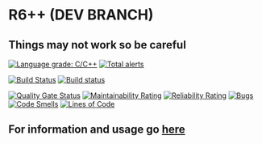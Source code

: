 # R6++ (DEV BRANCH)
## Things may not work so be careful
[![Language grade: C/C++](https://img.shields.io/lgtm/grade/cpp/g/AmFobes/R6pp.svg?logo=lgtm&logoWidth=18)](https://lgtm.com/projects/g/AmFobes/R6pp/context:cpp)
[![Total alerts](https://img.shields.io/lgtm/alerts/g/AmFobes/R6pp.svg?logo=lgtm&logoWidth=18)](https://lgtm.com/projects/g/AmFobes/R6pp/alerts/)

[![Build Status](https://travis-ci.org/AmFobes/R6pp.svg?branch=dev)](https://travis-ci.org/AmFobes/R6pp)
[![Build status](https://ci.appveyor.com/api/projects/status/q0vkcfb4injjgvek/branch/dev?svg=true)](https://ci.appveyor.com/project/AmFobes/r6pp/branch/dev)

[![Quality Gate Status](https://sonarcloud.io/api/project_badges/measure?branch=dev&project=AmFobes_R6pp&metric=alert_status)](https://sonarcloud.io/dashboard?id=AmFobes_R6pp&branch=dev)
[![Maintainability Rating](https://sonarcloud.io/api/project_badges/measure?branch=dev&project=AmFobes_R6pp&metric=sqale_rating)](https://sonarcloud.io/dashboard?id=AmFobes_R6pp&branch=dev)
[![Reliability Rating](https://sonarcloud.io/api/project_badges/measure?branch=dev&project=AmFobes_R6pp&metric=reliability_rating)](https://sonarcloud.io/dashboard?id=AmFobes_R6pp&branch=dev)
[![Bugs](https://sonarcloud.io/api/project_badges/measure?branch=dev&project=AmFobes_R6pp&metric=bugs)](https://sonarcloud.io/dashboard?id=AmFobes_R6pp&branch=dev)
[![Code Smells](https://sonarcloud.io/api/project_badges/measure?branch=dev&project=AmFobes_R6pp&metric=code_smells)](https://sonarcloud.io/dashboard?id=AmFobes_R6pp&branch=dev)
[![Lines of Code](https://sonarcloud.io/api/project_badges/measure?branch=dev&project=AmFobes_R6pp&metric=ncloc)](https://sonarcloud.io/dashboard?id=AmFobes_R6pp&branch=dev)

## For information and usage go [here](https://amfobes.github.io/R6pp/)
